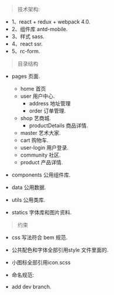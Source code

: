 
> 技术架构:
 * 1、react + redux + webpack 4.0. 
 * 2、组件库 antd-mobile.
 * 3、样式 sass.
 * 4、react ssr.
 * 5、rc-form.
 
> 目录结构
* pages  页面.
  * home 首页
  * user 用户中心.
    * address 地址管理
    * order 订单管理.
  * shop 艺商城.
    * productDetails 商品详情.
  * master 艺术大家.
  * cart 购物车.
  * user-login 用户登录.
  * community 社区.
  * product 产品详情.

* components   公用组件库.
* data   公用数据.
* utils  公用类库.
* statics  字体库和图片资料.

> 约束
* css 写法符合 bem 规范.
* 公共配色和字体全部引用style 文件里面的.
* 小图标全部引用icon.scss
* 命名规范:

* add dev branch.